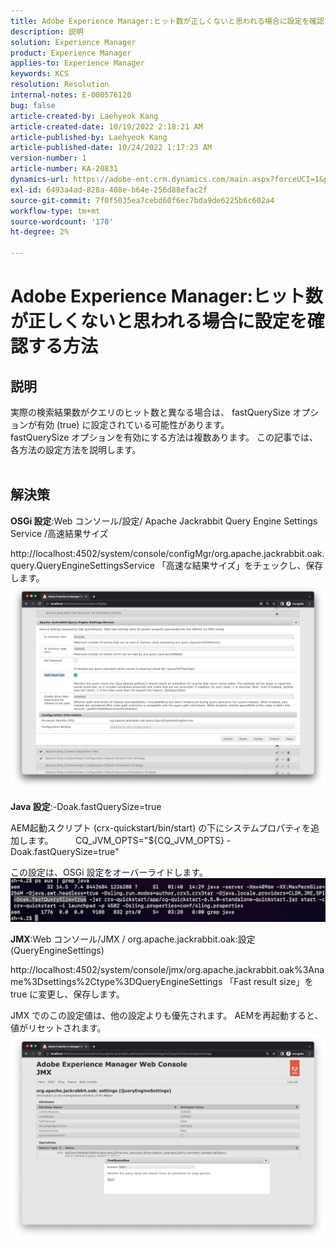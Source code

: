 ```yaml
---
title: Adobe Experience Manager:ヒット数が正しくないと思われる場合に設定を確認する方法`
description: 説明
solution: Experience Manager
product: Experience Manager
applies-to: Experience Manager
keywords: KCS
resolution: Resolution
internal-notes: E-000576120
bug: false
article-created-by: Laehyeok Kang
article-created-date: 10/19/2022 2:18:21 AM
article-published-by: Laehyeok Kang
article-published-date: 10/24/2022 1:17:23 AM
version-number: 1
article-number: KA-20831
dynamics-url: https://adobe-ent.crm.dynamics.com/main.aspx?forceUCI=1&pagetype=entityrecord&etn=knowledgearticle&id=9b90084b-544f-ed11-bba2-0022480867bd
exl-id: 6493a4ad-828a-408e-b64e-256d88efac2f
source-git-commit: 7f0f5035ea7cebd60f6ec7bda9de6225b6c602a4
workflow-type: tm+mt
source-wordcount: '170'
ht-degree: 2%

---
```


# Adobe Experience Manager:ヒット数が正しくないと思われる場合に設定を確認する方法

## 説明

実際の検索結果数がクエリのヒット数と異なる場合は、 fastQuerySize オプションが有効 (true) に設定されている可能性があります。
<br>fastQuerySize オプションを有効にする方法は複数あります。 この記事では、各方法の設定方法を説明します。
<br> 

## 解決策


<b>OSGi 設定</b>:Web コンソール/設定/ Apache Jackrabbit Query Engine Settings Service /高速結果サイズ

http://localhost:4502/system/console/configMgr/org.apache.jackrabbit.oak.query.QueryEngineSettingsService 「高速な結果サイズ」をチェックし、保存します。
   ![](assets/cef3b476-b74f-ed11-bba2-0022480867bd.png)

<b>Java 設定</b>:-Doak.fastQuerySize=true

AEM起動スクリプト (crx-quickstart/bin/start) の下にシステムプロパティを追加します。
        CQ_JVM_OPTS=&quot;${CQ_JVM_OPTS} -Doak.fastQuerySize=true&quot;

この設定は、OSGi 設定をオーバーライドします。
    ![](assets/4afe8a85-b74f-ed11-bba2-0022480867bd.png)

<b>JMX</b>:Web コンソール/JMX / org.apache.jackrabbit.oak:設定 (QueryEngineSettings)

http://localhost:4502/system/console/jmx/org.apache.jackrabbit.oak%3Aname%3Dsettings%2Ctype%3DQueryEngineSettings 「Fast result size」を true に変更し、保存します。

JMX でのこの設定値は、他の設定よりも優先されます。 AEMを再起動すると、値がリセットされます。
![](assets/8592cd98-b74f-ed11-bba2-0022480867bd.png)
